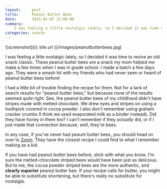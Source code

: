 ```yaml
---
layout:     post
title:      Peanut Butter Bees
date:       2015-01-07 12:00:00
summary:
    I was feeling a little nostalgic lately, so I decided it was time to revive an old snack classic.
categories: snacks
---
```


![screenshot]({{ site.url }}/images/peanutbutterbees.jpg)

I was feeling a little nostalgic lately, so I decided it was time to revive an old snack classic.
These peanut butter bees are a snack my mom helped me make a few times when I was in grade school.
I made a batch a few days ago.
They were a smash hit with my friends who had never seen or heard of peanut butter bees before!

I had a little bit of trouble finding the recipe for them.
Not for a lack of search results for "peanut butter bees,"
but because none of the results seemed *quite* right.
See, the peanut butter bees of my childhood didn't have stripes made with melted chocolate.
We drew eyes and stripes on using a toothpick covered in cocoa powder.
I also don't remember using graham cracker crumbs (I think we used evaporated milk as a binder instead).
Did they have honey in them too?
I can't remember if they *actually* did, or if I just made that connection because, well, they're bees.

In any case, if you've never had peaunt butter bees,
you should head on over to [Zoom](http://pbskids.org/zoom/activities/cafe/peanutbutterbees.html).
They have the closest recipe I could find to what I remember making as a kid.

If you have had peanut butter bees before, stick with what you know.
I'm sure the melted-chocolate striped bees would have been just as delicious.
But to me, the cocoa powder striped bees are the more authentic, and **clearly superior** peanut butter bee.
If your recipe calls for butter, you might be able to substitute shortening, but there's really no substitute for nostalgia.